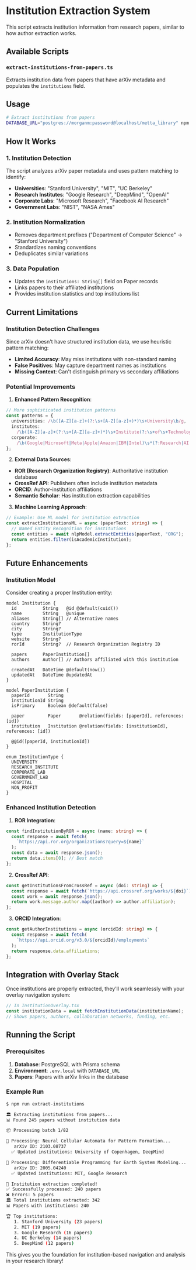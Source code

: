 # Institution Extraction System

This script extracts institution information from research papers, similar to how author extraction works.

## Available Scripts

### `extract-institutions-from-papers.ts`

Extracts institution data from papers that have arXiv metadata and populates the `institutions` field.

## Usage

```bash
# Extract institutions from papers
DATABASE_URL="postgres://morganm:password@localhost/metta_library" npm run extract-institutions
```

## How It Works

### 1. **Institution Detection**

The script analyzes arXiv paper metadata and uses pattern matching to identify:

- **Universities**: "Stanford University", "MIT", "UC Berkeley"
- **Research Institutes**: "Google Research", "DeepMind", "OpenAI"
- **Corporate Labs**: "Microsoft Research", "Facebook AI Research"
- **Government Labs**: "NIST", "NASA Ames"

### 2. **Institution Normalization**

- Removes department prefixes ("Department of Computer Science" → "Stanford University")
- Standardizes naming conventions
- Deduplicates similar variations

### 3. **Data Population**

- Updates the `institutions: String[]` field on Paper records
- Links papers to their affiliated institutions
- Provides institution statistics and top institutions list

## Current Limitations

### **Institution Detection Challenges**

Since arXiv doesn't have structured institution data, we use heuristic pattern matching:

- **Limited Accuracy**: May miss institutions with non-standard naming
- **False Positives**: May capture department names as institutions
- **Missing Context**: Can't distinguish primary vs secondary affiliations

### **Potential Improvements**

1. **Enhanced Pattern Recognition**:

```typescript
// More sophisticated institution patterns
const patterns = {
  universities: /\b([A-Z][a-z]+(?:\s+[A-Z][a-z]+)*)\s+University\b/g,
  institutes:
    /\b([A-Z][a-z]+(?:\s+[A-Z][a-z]+)*)\s+Institute(?:\s+of\s+Technology)?\b/g,
  corporate:
    /\b(Google|Microsoft|Meta|Apple|Amazon|IBM|Intel)\s*(?:Research|AI|Labs?)?\b/g,
};
```

2. **External Data Sources**:

- **ROR (Research Organization Registry)**: Authoritative institution database
- **CrossRef API**: Publishers often include institution metadata
- **ORCID**: Author-institution affiliations
- **Semantic Scholar**: Has institution extraction capabilities

3. **Machine Learning Approach**:

```typescript
// Example: Use ML model for institution extraction
const extractInstitutionsML = async (paperText: string) => {
  // Named Entity Recognition for institutions
  const entities = await nlpModel.extractEntities(paperText, "ORG");
  return entities.filter(isAcademicInstitution);
};
```

## Future Enhancements

### **Institution Model**

Consider creating a proper Institution entity:

```prisma
model Institution {
  id          String   @id @default(cuid())
  name        String   @unique
  aliases     String[] // Alternative names
  country     String?
  city        String?
  type        InstitutionType
  website     String?
  rorId       String?  // Research Organization Registry ID

  papers      PaperInstitution[]
  authors     Author[] // Authors affiliated with this institution

  createdAt   DateTime @default(now())
  updatedAt   DateTime @updatedAt
}

model PaperInstitution {
  paperId       String
  institutionId String
  isPrimary     Boolean @default(false)

  paper         Paper       @relation(fields: [paperId], references: [id])
  institution   Institution @relation(fields: [institutionId], references: [id])

  @@id([paperId, institutionId])
}

enum InstitutionType {
  UNIVERSITY
  RESEARCH_INSTITUTE
  CORPORATE_LAB
  GOVERNMENT_LAB
  HOSPITAL
  NON_PROFIT
}
```

### **Enhanced Institution Detection**

1. **ROR Integration**:

```typescript
const findInstitutionByROR = async (name: string) => {
  const response = await fetch(
    `https://api.ror.org/organizations?query=${name}`
  );
  const data = await response.json();
  return data.items[0]; // Best match
};
```

2. **CrossRef API**:

```typescript
const getInstitutionsFromCrossRef = async (doi: string) => {
  const response = await fetch(`https://api.crossref.org/works/${doi}`);
  const work = await response.json();
  return work.message.author.map((author) => author.affiliation);
};
```

3. **ORCID Integration**:

```typescript
const getAuthorInstitutions = async (orcidId: string) => {
  const response = await fetch(
    `https://api.orcid.org/v3.0/${orcidId}/employments`
  );
  return response.data.affiliations;
};
```

## Integration with Overlay Stack

Once institutions are properly extracted, they'll work seamlessly with your overlay navigation system:

```typescript
// In InstitutionOverlay.tsx
const institutionData = await fetchInstitutionData(institutionName);
// Shows papers, authors, collaboration networks, funding, etc.
```

## Running the Script

### Prerequisites

1. **Database**: PostgreSQL with Prisma schema
2. **Environment**: `.env.local` with `DATABASE_URL`
3. **Papers**: Papers with arXiv links in the database

### Example Run

```bash
$ npm run extract-institutions

🏛️ Extracting institutions from papers...
📊 Found 245 papers without institution data

📦 Processing batch 1/82

📄 Processing: Neural Cellular Automata for Pattern Formation...
   arXiv ID: 2103.08737
  ✅ Updated institutions: University of Copenhagen, DeepMind

📄 Processing: Differentiable Programming for Earth System Modeling...
   arXiv ID: 2005.04240
  ✅ Updated institutions: MIT, Google Research

🎉 Institution extraction completed!
✅ Successfully processed: 240 papers
❌ Errors: 5 papers
🏛️ Total institutions extracted: 342
📊 Papers with institutions: 240

🏆 Top institutions:
   1. Stanford University (23 papers)
   2. MIT (19 papers)
   3. Google Research (16 papers)
   4. UC Berkeley (14 papers)
   5. DeepMind (12 papers)
```

This gives you the foundation for institution-based navigation and analysis in your research library!

